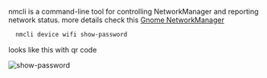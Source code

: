nmcli is a command-line tool for controlling NetworkManager and reporting
network status. 
more details check this [Gnome NetworkManager](https://developer-old.gnome.org/NetworkManager/stable/nmcli.html)

```bash
  nmcli device wifi show-password
```

looks like this with qr code


![show-password](https://res.cloudinary.com/daewefkrz/image/upload/c_scale,h_232,w_348/v1691461515/Blog-Images/Linux/bash/nmcli_etukiw)
